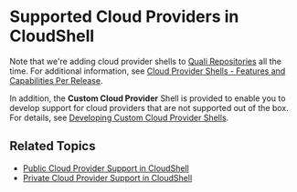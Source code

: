 # Supported Cloud Providers in CloudShell

Note that we're adding cloud provider shells to [Quali Repositories](https://github.com/orgs/QualiSystems/discussions/categories/integrations) all the time. For additional information, see [Cloud Provider Shells - Features and Capabilities Per Release](./cloud-provider-2g-shells-features-and-capabilities.md).

In addition, the **Custom Cloud Provider** Shell is provided to enable you to develop support for cloud providers that are not supported out of the box. For details, see [Developing Custom Cloud Provider Shells](../../devguide/develop-custom-cloud-provider-shells/).

## Related Topics

- [Public Cloud Provider Support in CloudShell](../../admin/supported-cloud-providers-in-cloudshell/public-cloud-provider-support-in-cloudshell/index.md)
- [Private Cloud Provider Support in CloudShell](../../admin/supported-cloud-providers-in-cloudshell/private-cloud-provider-support-in-cloudshell/index.md)